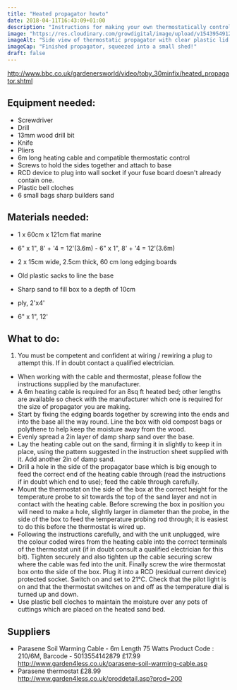 ```yaml
---
title: "Heated propagator howto"
date: 2018-04-11T16:43:09+01:00
description: "Instructions for making your own thermostatically controlled propagator, cribbed from @GWandShows"
image: "https://res.cloudinary.com/growdigital/image/upload/v1543954912/propagator-40495146015.jpg"
imageAlt: "Side view of thermostatic propagator with clear plastic lid in a shed"
imageCap: "Finished propagator, squeezed into a small shed!"
draft: false
---
```


<http://www.bbc.co.uk/gardenersworld/video/toby_30minfix/heated_propagator.shtml>

## Equipment needed:

* Screwdriver
* Drill
* 13mm wood drill bit
* Knife
* Pliers
* 6m long heating cable and compatible thermostatic control
* Screws to hold the sides together and attach to base
* RCD device to plug into wall socket if your fuse board doesn't already contain one.
* Plastic bell cloches
* 6 small bags sharp builders sand

## Materials needed:

* 1 x 60cm x 121cm flat marine 
* 6" x 1", 8' + '4 = 12'(3.6m) - 6" x 1", 8' + '4 = 12'(3.6m)
* 2 x 15cm wide, 2.5cm thick, 60 cm long edging boards
* Old plastic sacks to line the base
* Sharp sand to fill box to a depth of 10cm

* ply, 2'x4'
* 6" x 1", 12'

## What to do:

1. You must be competent and confident at wiring / rewiring a plug to attempt this. If in doubt contact a qualified electrician.
* When working with the cable and thermostat, please follow the instructions supplied by the manufacturer.
* A 6m heating cable is required for an 8sq ft heated bed; other lengths are available so check with the manufacturer which one is required for the size of propagator you are making.
* Start by fixing the edging boards together by screwing into the ends and into the base all the way round. Line the box with old compost bags or polythene to help keep the moisture away from the wood.
* Evenly spread a 2in layer of damp sharp sand over the base.
* Lay the heating cable out on the sand, firming it in slightly to keep it in place, using the pattern suggested in the instruction sheet supplied with it. Add another 2in of damp sand.
* Drill a hole in the side of the propagator base which is big enough to feed the correct end of the heating cable through (read the instructions if in doubt which end to use); feed the cable through carefully.
* Mount the thermostat on the side of the box at the correct height for the temperature probe to sit towards the top of the sand layer and not in contact with the heating cable. Before screwing the box in position you will need to make a hole, slightly larger in diameter than the probe, in the side of the box to feed the temperature probing rod through; it is easiest to do this before the thermostat is wired up.
* Following the instructions carefully, and with the unit unplugged, wire the colour coded wires from the heating cable into the correct terminals of the thermostat unit (if in doubt consult a qualified electrician for this bit). Tighten securely and also tighten up the cable securing screw where the cable was fed into the unit. Finally screw the wire thermostat box onto the side of the box. Plug it into a RCD (residual current device) protected socket. Switch on and set to 21°C. Check that the pilot light is on and that the thermostat switches on and off as the temperature dial is turned up and down.
* Use plastic bell cloches to maintain the moisture over any pots of cuttings which are placed on the heated sand bed.

## Suppliers

* Parasene Soil Warming Cable - 6m Length 75 Watts Product Code : 210/6M, Barcode - 5013554142879  £17.99
http://www.garden4less.co.uk/parasene-soil-warming-cable.asp
* Parasene thermostat £28.99  
http://www.garden4less.co.uk/proddetail.asp?prod=200
